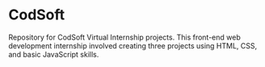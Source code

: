 # CodSoft
Repository for CodSoft Virtual Internship projects. This front-end web development internship involved creating three projects using HTML, CSS, and basic JavaScript skills.
